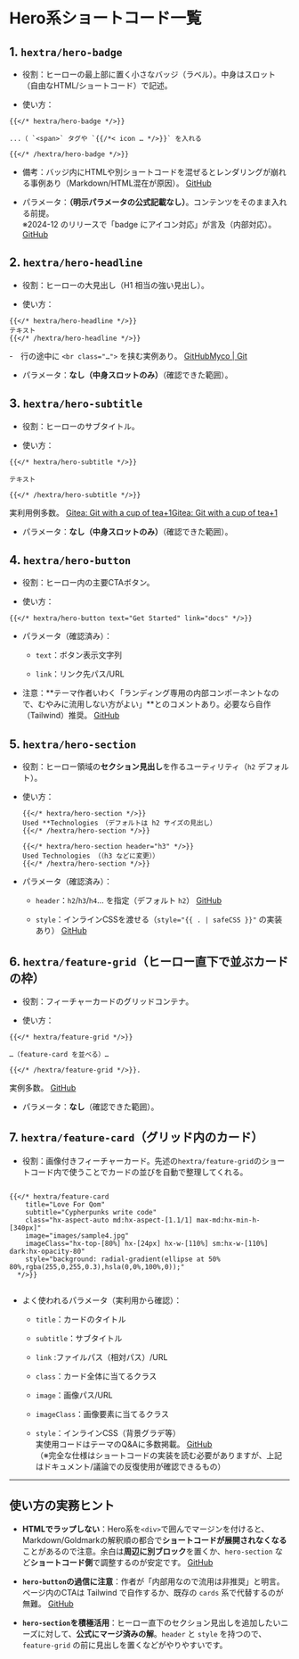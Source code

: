 # Hero系ショートコード一覧

## 1. `hextra/hero-badge`

- 役割：ヒーローの最上部に置く小さなバッジ（ラベル）。中身はスロット（自由なHTML/ショートコード）で記述。
    
- 使い方：
```
{{</* hextra/hero-badge */>}} 

...（ `<span>` タグや `{{/*< icon … */>}}` を入れる 

{{</* /hextra/hero-badge */>}}
```

 
- 備考：バッジ内にHTMLや別ショートコードを混ぜるとレンダリングが崩れる事例あり（Markdown/HTML混在が原因）。 [GitHub](https://github.com/imfing/hextra/discussions/424?utm_source=chatgpt.com)
    
- パラメータ：**（明示パラメータの公式記載なし）**。コンテンツをそのまま入れる前提。  
    ※2024-12 のリリースで「badge にアイコン対応」が言及（内部対応）。 [GitHub](https://github.com/imfing/hextra/releases)


## 2. `hextra/hero-headline`

- 役割：ヒーローの大見出し（H1 相当の強い見出し）。
    
- 使い方：
```
{{</* hextra/hero-headline */>}}
テキスト
{{</* /hextra/hero-headline */>}}

```
-　行の途中に `<br class="…">` を挟む実例あり。 [GitHub](https://github.com/imfing/hextra/discussions/411?utm_source=chatgpt.com)[Myco | Git](https://fung.uy/mycosystems/midtowndrafting.com/commit/70fbf819c7519ac80522a28999da125ebb996f3d?show-outdated=&style=unified&whitespace=show-all&utm_source=chatgpt.com)
    
- パラメータ：**なし（中身スロットのみ）**（確認できた範囲）。


## 3. `hextra/hero-subtitle`

- 役割：ヒーローのサブタイトル。
    
- 使い方：
```
{{</* hextra/hero-subtitle */>}}

テキスト

{{</* /hextra/hero-subtitle */>}}
```
実利用例多数。 
[Gitea: Git with a cup of tea+1Gitea: Git with a cup of tea+1](https://git.nicolabelluti.me/little-emulator/docs/src/commit/f9cf2928ed92e80a4f3ea42af83beb666f096d74/content/_index.md?utm_source=chatgpt.com)
    
- パラメータ：**なし（中身スロットのみ）**（確認できた範囲）。


## 4. `hextra/hero-button`

- 役割：ヒーロー内の主要CTAボタン。
    
- 使い方：
```
{{</* hextra/hero-button text="Get Started" link="docs" */>}}
```

- パラメータ（確認済み）：
    
    - `text`：ボタン表示文字列
        
    - `link`：リンク先パス/URL
    
- 注意：**テーマ作者いわく「ランディング専用の内部コンポーネントなので、むやみに流用しない方がよい」**とのコメントあり。必要なら自作（Tailwind）推奨。 [GitHub](https://github.com/imfing/hextra/discussions/424?utm_source=chatgpt.com)


## 5. `hextra/hero-section`

- 役割：ヒーロー領域の**セクション見出し**を作るユーティリティ（`h2` デフォルト）。
    
- 使い方：
    
    ```
    {{</* hextra/hero-section */>}}
    Used **Technologies　（デフォルトは h2 サイズの見出し）
    {{</* /hextra/hero-section */>}}
        
    {{</* hextra/hero-section header="h3" */>}}
    Used Technologies （（h3 などに変更））
    {{</* /hextra/hero-section */>}} 
    ```
    
    
- パラメータ（確認済み）：
    
    - `header`：`h2`/`h3`/`h4`… を指定（デフォルト `h2`） [GitHub](https://github.com/imfing/hextra/pull/390)
        
    - `style`：インラインCSSを渡せる（`style="{{ . | safeCSS }}"` の実装あり） [GitHub](https://github.com/imfing/hextra/issues/388?utm_source=chatgpt.com)


## 6. `hextra/feature-grid`（ヒーロー直下で並ぶカードの枠）

- 役割：フィーチャーカードのグリッドコンテナ。
    
- 使い方：
```
{{</* hextra/feature-grid */>}}

…（feature-card を並べる）… 
  
{{</* /hextra/feature-grid */>}}. 

```
実例多数。 [GitHub](https://github.com/imfing/hextra/discussions/411?utm_source=chatgpt.com)
    
- パラメータ：**なし**（確認できた範囲）。
    

## 7. `hextra/feature-card`（グリッド内のカード）

- 役割：画像付きフィーチャーカード。先述の`hextra/feature-grid`のショートコード内で使うことでカードの並びを自動で整理してくれる。
```

{{</* hextra/feature-card
    title="Love For Qom"
    subtitle="Cypherpunks write code"
    class="hx-aspect-auto md:hx-aspect-[1.1/1] max-md:hx-min-h-[340px]"
    image="images/sample4.jpg"
    imageClass="hx-top-[80%] hx-[24px] hx-w-[110%] sm:hx-w-[110%] dark:hx-opacity-80"
    style="background: radial-gradient(ellipse at 50% 80%,rgba(255,0,255,0.3),hsla(0,0%,100%,0));"
  */>}}
  
```
    
- よく使われるパラメータ（実利用から確認）：
    
    - `title`：カードのタイトル
        
    - `subtitle`：サブタイトル

    - `link` :ファイルパス（相対パス）/URL
        
    - `class`：カード全体に当てるクラス
        
    - `image`：画像パス/URL
        
    - `imageClass`：画像要素に当てるクラス
        
    - `style`：インラインCSS（背景グラデ等）  
        実使用コードはテーマのQ&Aに多数掲載。 [GitHub](https://github.com/imfing/hextra/discussions/411?utm_source=chatgpt.com)  
        （※完全な仕様はショートコードの実装を読む必要がありますが、上記はドキュメント/議論での反復使用が確認できるもの）
        

---

## 使い方の実務ヒント

- **HTMLでラップしない**：Hero系を`<div>`で囲んでマージンを付けると、Markdown/Goldmarkの解釈順の都合で**ショートコードが展開されなくなる**ことがあるので注意。余白は**周辺に別ブロック**を置くか、`hero-section` など**ショートコード側**で調整するのが安定です。 [GitHub](https://github.com/imfing/hextra/discussions/424?utm_source=chatgpt.com)
    
- **`hero-button`の過信に注意**：作者が「内部用なので流用は非推奨」と明言。ページ内のCTAは Tailwind で自作するか、既存の `cards` 系で代替するのが無難。 [GitHub](https://github.com/imfing/hextra/discussions/424?utm_source=chatgpt.com)
    
- **`hero-section`を積極活用**：ヒーロー直下のセクション見出しを追加したいニーズに対して、**公式にマージ済みの解**。`header` と `style` を持つので、`feature-grid` の前に見出しを置くなどがやりやすいです。